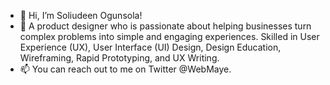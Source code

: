 - 👋 Hi, I’m Soliudeen Ogunsola! 
- 🌱 A product designer who is passionate about helping businesses turn complex problems into simple and engaging experiences. Skilled in User Experience (UX), User Interface (UI) Design, Design Education, Wireframing, Rapid Prototyping, and UX Writing.
- 📫 You can reach out to me on Twitter @WebMaye.

<!---
WebMaye/WebMaye is a ✨ special ✨ repository because its `README.md` (this file) appears on your GitHub profile.
You can click the Preview link to take a look at your changes.
--->
